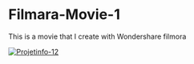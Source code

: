 # Filmara-Movie-1
This is a movie that I create with Wondershare filmora

                                         
[![Projetinfo-12](https://img.shields.io/badge/Projetinfo--12-181717?style=for-the-badge)](https://github.com/Projetinfo-12)

